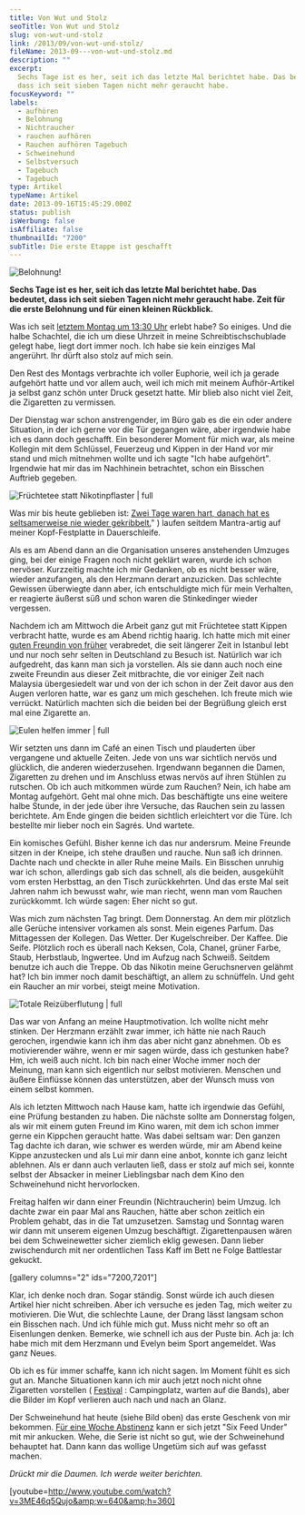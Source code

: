 ```yaml
---
title: Von Wut und Stolz
seoTitle: Von Wut und Stolz
slug: von-wut-und-stolz
link: /2013/09/von-wut-und-stolz/
fileName: 2013-09---von-wut-und-stolz.md
description: ""
excerpt:
  Sechs Tage ist es her, seit ich das letzte Mal berichtet habe. Das bedeutet,
  dass ich seit sieben Tagen nicht mehr geraucht habe.
focusKeyword: ""
labels:
  - aufhören
  - Belohnung
  - Nichtraucher
  - rauchen aufhören
  - Rauchen aufhören Tagebuch
  - Schweinehund
  - Selbstversuch
  - Tagebuch
  - Tagebuch
type: Artikel
typeName: Artikel
date: 2013-09-16T15:45:29.000Z
status: publish
isWerbung: false
isAffiliate: false
thumbnailId: "7200"
subTitle: Die erste Etappe ist geschafft
---
```


![Belohnung!](http://cardamonchai.files.wordpress.com/2013/09/9769518254_c7376914be_o.jpg?w=300 "Belohnung!")

<strong>Sechs Tage ist es her, seit ich das letzte Mal berichtet habe. Das
bedeutet, dass ich seit sieben Tagen nicht mehr geraucht habe. Zeit für die
erste Belohnung und für einen kleinen Rückblick. </strong>

Was ich seit
[letztem Montag um 13:30 Uhr](//2013/09/09/mein-pakt-mit-dem-schweinehund/)
erlebt habe? So einiges. Und die halbe Schachtel, die ich um diese Uhrzeit in
meine Schreibtischschublade gelegt habe, liegt dort immer noch. Ich habe sie
kein einziges Mal angerührt. Ihr dürft also stolz auf mich sein.

Den Rest des Montags verbrachte ich voller Euphorie, weil ich ja gerade
aufgehört hatte und vor allem auch, weil ich mich mit meinem Aufhör-Artikel ja
selbst ganz schön unter Druck gesetzt hatte. Mir blieb also nicht viel Zeit, die
Zigaretten zu vermissen.

Der Dienstag war schon anstrengender, im Büro gab es die ein oder andere
Situation, in der ich gerne vor die Tür gegangen wäre, aber irgendwie habe ich
es dann doch geschafft. Ein besonderer Moment für mich war, als meine Kollegin
mit dem Schlüssel, Feuerzeug und Kippen in der Hand vor mir stand und mich
mitnehmen wollte und ich sagte "Ich habe aufgehört". Irgendwie hat mir das im
Nachhinein betrachtet, schon ein Bisschen Auftrieb gegeben.

![Früchtetee statt Nikotinpflaster | full](http://cardamonchai.files.wordpress.com/2013/09/tc3bcren.jpg "Früchtetee statt Nikotinpflaster")

Was mir bis heute geblieben ist:
[Zwei Tage waren hart, danach hat es seltsamerweise nie wieder gekribbelt.](//2013/09/10/der-trick-ist-dich-zu-freuen-dass-du-nicht-mehr-rauchen-musst/)"
) laufen seitdem Mantra-artig auf meiner Kopf-Festplatte in Dauerschleife.

Als es am Abend dann an die Organisation unseres anstehenden Umzuges ging, bei
der einige Fragen noch nicht geklärt waren, wurde ich schon nervöser. Kurzzeitig
machte ich mir Gedanken, ob es nicht besser wäre, wieder anzufangen, als den
Herzmann derart anzuzicken. Das schlechte Gewissen überwiegte dann aber, ich
entschuldigte mich für mein Verhalten, er reagierte äußerst süß und schon waren
die Stinkedinger wieder vergessen.

Nachdem ich am Mittwoch die Arbeit ganz gut mit Früchtetee statt Kippen
verbracht hatte, wurde es am Abend richtig haarig. Ich hatte mich mit einer
[guten Freundin von früher](//2013/06/05/istanbul-mit-anderen-augen/)
verabredet, die seit längerer Zeit in Istanbul lebt und nur noch sehr selten in
Deutschland zu Besuch ist. Natürlich war ich aufgedreht, das kann man sich ja
vorstellen. Als sie dann auch noch eine zweite Freundin aus dieser Zeit
mitbrachte, die vor einiger Zeit nach Malaysia übergesiedelt war und von der ich
schon in der Zeit davor aus den Augen verloren hatte, war es ganz um mich
geschehen. Ich freute mich wie verrückt. Natürlich machten sich die beiden bei
der Begrüßung gleich erst mal eine Zigarette an.

![Eulen helfen immer | full](http://cardamonchai.files.wordpress.com/2013/09/eulen.jpg "Eulen helfen immer")

Wir setzten uns dann im Café an einen Tisch und plauderten über vergangene und
aktuelle Zeiten. Jede von uns war sichtlich nervös und glücklich, die anderen
wiederzusehen. Irgendwann begannen die Damen, Zigaretten zu drehen und im
Anschluss etwas nervös auf ihren Stühlen zu rutschen. Ob ich auch mitkommen
würde zum Rauchen? Nein, ich habe am Montag aufgehört. Geht mal ohne mich. Das
beschäftigte uns eine weitere halbe Stunde, in der jede über ihre Versuche, das
Rauchen sein zu lassen berichtete. Am Ende gingen die beiden sichtlich
erleichtert vor die Türe. Ich bestellte mir lieber noch ein Sagrés. Und wartete.

Ein komisches Gefühl. Bisher kenne ich das nur andersrum. Meine Freunde sitzen
in der Kneipe, ich stehe draußen und rauche. Nun saß ich drinnen. Dachte nach
und checkte in aller Ruhe meine Mails. Ein Bisschen unruhig war ich schon,
allerdings gab sich das schnell, als die beiden, ausgekühlt vom ersten
Herbsttag, an den Tisch zurückkehrten. Und das erste Mal seit Jahren nahm ich
bewusst wahr, wie man riecht, wenn man vom Rauchen zurückkommt. Ich würde sagen:
Eher nicht so gut.

Was mich zum nächsten Tag bringt. Dem Donnerstag. An dem mir plötzlich alle
Gerüche intensiver vorkamen als sonst. Mein eigenes Parfum. Das Mittagessen der
Kollegen. Das Wetter. Der Kugelschreiber. Der Kaffee. Die Seife. Plötzlich roch
es überall nach Keksen, Cola, Chanel, grüner Farbe, Staub, Herbstlaub,
Ingwertee. Und im Aufzug nach Schweiß. Seitdem benutze ich auch die Treppe. Ob
das Nikotin meine Geruchsnerven gelähmt hat? Ich bin immer noch damit
beschäftigt, an allem zu schnüffeln. Und geht ein Raucher an mir vorbei, steigt
meine Motivation.

![Totale Reizüberflutung | full](http://cardamonchai.files.wordpress.com/2013/09/ikea.jpg "Totale Reizüberflutung")

Das war von Anfang an meine Hauptmotivation. Ich wollte nicht mehr stinken. Der
Herzmann erzählt zwar immer, ich hätte nie nach Rauch gerochen, irgendwie kann
ich ihm das aber nicht ganz abnehmen. Ob es motivierender währe, wenn er mir
sagen würde, dass ich gestunken habe? Hm, ich weiß auch nicht. Ich bin nach
einer Woche immer noch der Meinung, man kann sich eigentlich nur selbst
motivieren. Menschen und äußere Einflüsse können das unterstützen, aber der
Wunsch muss von einem selbst kommen.

Als ich letzten Mittwoch nach Hause kam, hatte ich irgendwie das Gefühl, eine
Prüfung bestanden zu haben. Die nächste sollte am Donnerstag folgen, als wir mit
einem guten Freund im Kino waren, mit dem ich schon immer gerne ein Kippchen
geraucht hatte. Was dabei seltsam war: Den ganzen Tag dachte ich daran, wie
schwer es werden würde, mir am Abend keine Kippe anzustecken und als Lui mir
dann eine anbot, konnte ich ganz leicht ablehnen. Als er dann auch verlauten
ließ, dass er stolz auf mich sei, konnte selbst der Absacker in meiner
Lieblingsbar nach dem Kino den Schweinehund nicht hervorlocken.

Freitag halfen wir dann einer Freundin (Nichtraucherin) beim Umzug. Ich dachte
zwar ein paar Mal ans Rauchen, hätte aber schon zeitlich ein Problem gehabt, das
in die Tat umzusetzen. Samstag und Sonntag waren wir dann mit unserem eigenen
Umzug beschäftigt. Zigarettenpausen wären bei dem Schweinewetter sicher ziemlich
eklig gewesen. Dann lieber zwischendurch mit ner ordentlichen Tass Kaff im Bett
ne Folge Battlestar gekuckt.

[gallery columns="2" ids="7200,7201"]

Klar, ich denke noch dran. Sogar ständig. Sonst würde ich auch diesen Artikel
hier nicht schreiben. Aber ich versuche es jeden Tag, mich weiter zu motivieren.
Die Wut, die schlechte Laune, der Drang lässt langsam schon ein Bisschen nach.
Und ich fühle mich gut. Muss nicht mehr so oft an Eisenlungen denken. Bemerke,
wie schnell ich aus der Puste bin. Ach ja: Ich habe mich mit dem Herzmann und
Evelyn beim Sport angemeldet. Was ganz Neues.

Ob ich es für immer schaffe, kann ich nicht sagen. Im Moment fühlt es sich gut
an. Manche Situationen kann ich mir auch jetzt noch nicht ohne Zigaretten
vorstellen ( [Festival](//2013/07/01/southside-festival-2013/) : Campingplatz,
warten auf die Bands), aber die Bilder im Kopf verlieren auch nach und nach an
Glanz.

Der Schweinehund hat heute (siehe Bild oben) das erste Geschenk von mir
bekommen.
[Für eine Woche Abstinenz](//2013/09/09/mein-pakt-mit-dem-schweinehund/) kann er
sich jetzt "Six Feed Under" mit mir ankucken. Wehe, die Serie ist nicht so gut,
wie der Schweinehund behauptet hat. Dann kann das wollige Ungetüm sich auf was
gefasst machen.

<em>Drückt mir die Daumen. Ich werde weiter berichten.</em>

[youtube=http://www.youtube.com/watch?v=3ME46q5Qujo&amp;w=640&amp;h=360]
